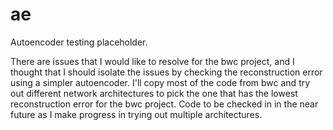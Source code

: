 # ae
Autoencoder testing placeholder.

There are issues that I would like to resolve for the bwc project, and I thought that I should isolate the issues by checking the reconstruction error using a simpler autoencoder.  I'll copy most of the code from bwc and try out different network architectures to pick the one that has the lowest reconstruction error for the bwc project.  Code to be checked in in the near future as I make progress in trying out multiple architectures.
